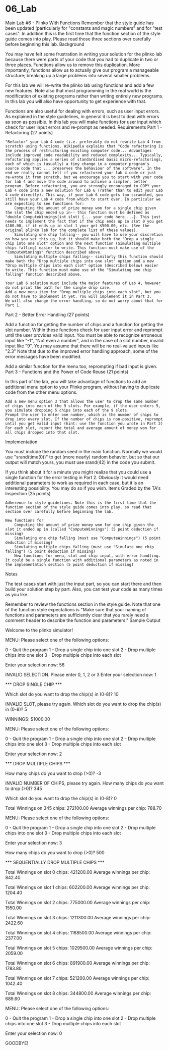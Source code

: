# 06_Lab
Main Lab #6 - Plinko With Functions
Remember that the style guide has been updated (particularly for "constants and magic numbers" and for "test cases". In addition this is the first time that the function section of the style guide comes into play. Please read those three sections over carefully before beginning this lab.
Background

You may have felt some frustration in writing your solution for the plinko lab because there were parts of your code that you had to duplicate in two or three places. Functions allow us to remove this duplication. More importantly, functions allow us to actually give our program a manageable structure; breaking up a large problems into several smaller problems.

For this lab we will re-write the plinko lab using functions and add a few new features. Note also that most programming in the real world is the modification of existing programs rather than writing entirely new programs. In this lab you will also have opportunity to get experience with that.

Functions are also useful for dealing with errors, such as user input errors. As explained in the style guidelines, in general it is best to deal with errors as soon as possible. In this lab you will make functions for user input which check for user input errors and re-prompt as needed.
Requirements
Part 1 - Refactoring (27 points)

    "Refactor" your Lab 4 code (i.e. preferably do not rewrite Lab 4 from scratch) using functions. Wikipedia explains that "Code refactoring is the process of restructuring existing computer code... Advantages include improved code readability and reduced complexity... Typically, refactoring applies a series of standardised basic micro-refactorings, each of which is (usually) a tiny change in a computer program's source code that ... preserves the behaviour of the software". In the end we really cannot tell if you refactored your lab 4 code or just re-wrote it from scratch, but we encourage you to start with your code for lab 4 and move the code around to achieve a simpler, better program. Before refactoring, you are strongly encouraged to COPY your Lab 4 code into a new solution for Lab 6 (rather than to edit your Lab 4 code directly). This way, if your Lab 6 code gets too scrambled, you still have your Lab 4 code from which to start over. In particular we are expecting to see functions for:
        Computing the amount of prize money won for a single chip given the slot the chip ended up in-- this function must be defined as "double ComputeWinnings(int slot) {... your code here ...}. This just needs to implement the fact that if the chip ends up in slot 0 you get $100.00, if it ends up in slot 1 your get $500.00, etc. (See the original plinko lab for the complete list of these values).
        Simulating one chip falling-- you will have to use your discretion on how you set this up, but it should make both the "Drop a single chip into one slot" option and the next function (Simulating multiple chips falling) easier to write. This function must make use of the "ComputeWinnings" function described above.
        Simulating multiple chips falling-- similarly this function should make both the "Drop multiple chips into one slot" option and a new "Drop multiple chips into each slot" option (described below) easier to write. This function must make use of the "Simulating one chip falling" function described above.

    Your Lab 6 solution must include the major features of Lab 4, however do not print the path for the single drop case.
    Add a new menu item for "Drop multiple chips into each slot", but you do not have to implement it yet. You will implement it in Part 3.
    We will also change the error handling, so do not worry about that for Part 1.

Part 2 - Better Error Handling (27 points)

Add a function for getting the number of chips and a function for getting the slot number. Within these functions check for user input error and reprompt until the user provides valid input. You must be able to recognize erroneous input like "-1", "Not even a number", and in the case of a slot number, invalid input like "9". You may assume that there will be no real-valued inputs like "2.3" Note that due to the improved error handling approach, some of the error messages have been modified.

Add a similar function for the menu too, reprompting if bad input is given.
Part 3 - Functions and the Power of Code Reuse (21 points)

In this part of the lab, you will take advantage of functions to add an additional menu option to your Plinko program, without having to duplicate code from the other menu options.

    Add a new menu option 3 that allows the user to drop the same number of chips into each of the 9 slots. For example, if the user enters 5, you simulate dropping 5 chips into each of the 9 slots.
    Prompt the user to enter one number, which is the number of chips to drop into every slot. If the number of chips is non-positive, reprompt until you get valid input (hint: use the function you wrote in Part 2)
    For each slot, report the total and average amount of money won for all chips dropped into that slot.

Implementation

You must include the random seed in the main function. Normally we would use "srand(time(0))" to get (more nearly) random behavior. but so that our output will match yours, you must use srand(42) in the code you submit.

If you think about it for a minute you might realize that you could use a single function for the error testing in Part 2. Obviously it would need additional parameters to work as required in each case, but it is an interesting possibility. You may do so if you wish.
Items Graded by the TA's Inspection (25 points)

    Adherence to style guidelines. Note this is the first time that the function section of the style guide comes into play, so read that section over carefully before beginning the lab.

    New functions for
        Computing the amount of prize money won for one chip given the slot it ended up in (called "ComputeWinnings") (5 point deduction if missing)
        Simulating one chip falling (must use "ComputeWinnings") (5 point deduction if missing)
        Simulating multiple chips falling (must use "Simulate one chip falling") (5 point deduction if missing)
        New functions for menu, slot and chip input, with error handling. It could be a single function with additional parameters as noted in the implementation section (5 point deduction if missing)

Notes

The test cases start with just the input part, so you can start there and then build your solution step by part. Also, you can test your code as many times as you like.

Remember to review the functions section in the style guide. Note that one of the function style expectations is "Make sure that your naming of functions and parameters are sufficiently clear that you rarely need a comment header to describe the function and parameters."
Sample Output

Welcome to the plinko simulator!

MENU: Please select one of the following options:

0 - Quit the program
1 - Drop a single chip into one slot
2 - Drop multiple chips into one slot
3 - Drop multiple chips into each slot

Enter your selection now: 56

INVALID SELECTION.  Please enter 0, 1, 2 or 3
Enter your selection now: 1

*** DROP SINGLE CHIP ***

Which slot do you want to drop the chip(s) in (0-8)? 10

INVALID SLOT, please try again.
Which slot do you want to drop the chip(s) in (0-8)? 5

WINNINGS: $1000.00

MENU: Please select one of the following options:

0 - Quit the program
1 - Drop a single chip into one slot
2 - Drop multiple chips into one slot
3 - Drop multiple chips into each slot

Enter your selection now: 2

*** DROP MULTIPLE CHIPS ***

How many chips do you want to drop (>0)? -3

INVALID NUMBER OF CHIPS, please try again.
How many chips do you want to drop (>0)? 345

Which slot do you want to drop the chip(s) in (0-8)? 0

Total Winnings on 345 chips: 272100.00
Average winnings per chip: 788.70

MENU: Please select one of the following options:

0 - Quit the program
1 - Drop a single chip into one slot
2 - Drop multiple chips into one slot
3 - Drop multiple chips into each slot

Enter your selection now: 3

How many chips do you want to drop (>0)? 500

*** SEQUENTIALLY DROP MULTIPLE CHIPS ***

Total Winnings on slot 0 chips: 421200.00
Average winnings per chip: 842.40

Total Winnings on slot 1 chips: 602200.00
Average winnings per chip: 1204.40

Total Winnings on slot 2 chips: 775000.00
Average winnings per chip: 1550.00

Total Winnings on slot 3 chips: 1211300.00
Average winnings per chip: 2422.60

Total Winnings on slot 4 chips: 1188500.00
Average winnings per chip: 2377.00

Total Winnings on slot 5 chips: 1029500.00
Average winnings per chip: 2059.00

Total Winnings on slot 6 chips: 891900.00
Average winnings per chip: 1783.80

Total Winnings on slot 7 chips: 521200.00
Average winnings per chip: 1042.40

Total Winnings on slot 8 chips: 344800.00
Average winnings per chip: 689.60


MENU: Please select one of the following options:

0 - Quit the program
1 - Drop a single chip into one slot
2 - Drop multiple chips into one slot
3 - Drop multiple chips into each slot

Enter your selection now: 0

GOODBYE!
